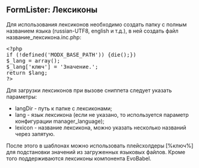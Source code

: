 
<meta http-equiv="Content-Type" content="text/html; charset=utf-8">
<h2>FormLister: Лексиконы</h2>

<p>Для использования лексиконов необходимо создать папку с полным названием языка (russian-UTF8, english и т.д.), в ней создать файл название_лексикона.inc.php:</p>
<pre class="brush: php;">&lt;?php
if (!defined('MODX_BASE_PATH')) {die();})
$_lang = array();
$_lang['ключ'] = 'Значение.';
return $lang;
?&gt;</pre>
<p>Для загрузки лексиконов при вызове сниппета следует указать параметры:</p>
<ul>
<li>langDir - путь к папке с лексиконами;</li>
<li>lang - язык лексикона (если не указано, то используется параметр конфигурации manager_language);</li>
<li>lexicon - название лексикона, можно указать несколько названий через запятую.</li>
</ul>
<p>После этого в шаблонах можно использовать плейсхолдеры [%ключ%] для подстановки значений из загруженных языковых файлов. Кроме того поддерживаются лексиконы компонента EvoBabel.</p>